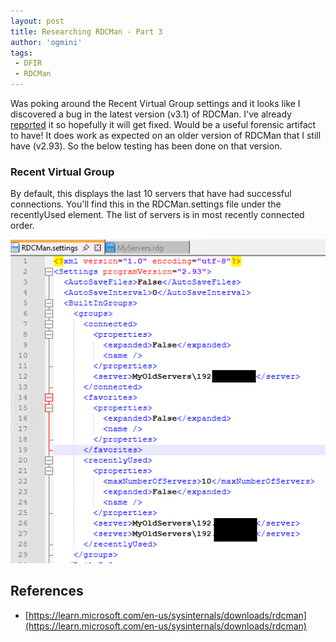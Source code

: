 ```yaml
---
layout: post
title: Researching RDCMan - Part 3
author: 'ogmini'
tags:
 - DFIR
 - RDCMan
---
```


Was poking around the Recent Virtual Group settings and it looks like I discovered a bug in the latest version (v3.1) of RDCMan. I've already [reported](https://learn.microsoft.com/en-us/answers/questions/2264786/rdcman-recent-servers-broken-in-3-1) it so hopefully it will get fixed. Would be a useful forensic artifact to have! It does work as expected on an older version of RDCMan that I still have (v2.93). So the below testing has been done on that version.  

### Recent Virtual Group
By default, this displays the last 10 servers that have had successful connections. You'll find this in the RDCMan.settings file under the recentlyUsed element. The list of servers is in most recently connected order. 

![Built In Groups](/images/RDCMan/builtingroups.png)

## References 
- [https://learn.microsoft.com/en-us/sysinternals/downloads/rdcman](https://learn.microsoft.com/en-us/sysinternals/downloads/rdcman)
